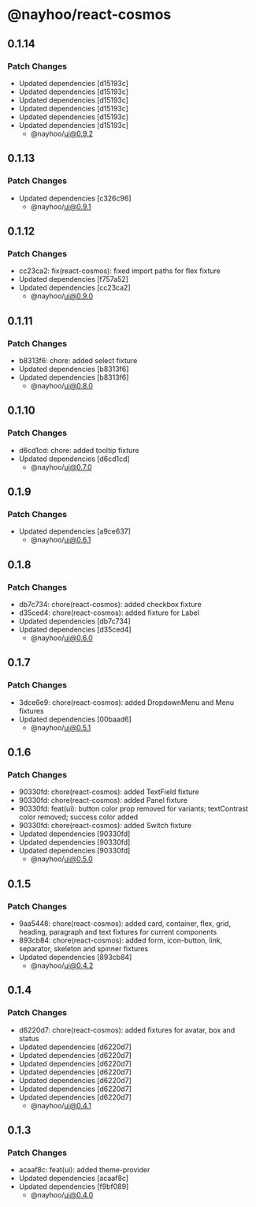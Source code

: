 # @nayhoo/react-cosmos

## 0.1.14

### Patch Changes

- Updated dependencies [d15193c]
- Updated dependencies [d15193c]
- Updated dependencies [d15193c]
- Updated dependencies [d15193c]
- Updated dependencies [d15193c]
- Updated dependencies [d15193c]
  - @nayhoo/ui@0.9.2

## 0.1.13

### Patch Changes

- Updated dependencies [c326c96]
  - @nayhoo/ui@0.9.1

## 0.1.12

### Patch Changes

- cc23ca2: fix(react-cosmos): fixed import paths for flex fixture
- Updated dependencies [f757a52]
- Updated dependencies [cc23ca2]
  - @nayhoo/ui@0.9.0

## 0.1.11

### Patch Changes

- b8313f6: chore: added select fixture
- Updated dependencies [b8313f6]
- Updated dependencies [b8313f6]
  - @nayhoo/ui@0.8.0

## 0.1.10

### Patch Changes

- d6cd1cd: chore: added tooltip fixture
- Updated dependencies [d6cd1cd]
  - @nayhoo/ui@0.7.0

## 0.1.9

### Patch Changes

- Updated dependencies [a9ce637]
  - @nayhoo/ui@0.6.1

## 0.1.8

### Patch Changes

- db7c734: chore(react-cosmos): added checkbox fixture
- d35ced4: chore(react-cosmos): added fixture for Label
- Updated dependencies [db7c734]
- Updated dependencies [d35ced4]
  - @nayhoo/ui@0.6.0

## 0.1.7

### Patch Changes

- 3dce6e9: chore(react-cosmos): added DropdownMenu and Menu fixtures
- Updated dependencies [00baad6]
  - @nayhoo/ui@0.5.1

## 0.1.6

### Patch Changes

- 90330fd: chore(react-cosmos): added TextField fixture
- 90330fd: chore(react-cosmos): added Panel fixture
- 90330fd: feat(ui): button color prop removed for variants; textContrast color removed; success color added
- 90330fd: chore(react-cosmos): added Switch fixture
- Updated dependencies [90330fd]
- Updated dependencies [90330fd]
- Updated dependencies [90330fd]
  - @nayhoo/ui@0.5.0

## 0.1.5

### Patch Changes

- 9aa5448: chore(react-cosmos): added card, container, flex, grid, heading, paragraph and text fixtures for current components
- 893cb84: chore(react-cosmos): added form, icon-button, link, separator, skeleton and spinner fixtures
- Updated dependencies [893cb84]
  - @nayhoo/ui@0.4.2

## 0.1.4

### Patch Changes

- d6220d7: chore(react-cosmos): added fixtures for avatar, box and status
- Updated dependencies [d6220d7]
- Updated dependencies [d6220d7]
- Updated dependencies [d6220d7]
- Updated dependencies [d6220d7]
- Updated dependencies [d6220d7]
- Updated dependencies [d6220d7]
- Updated dependencies [d6220d7]
  - @nayhoo/ui@0.4.1

## 0.1.3

### Patch Changes

- acaaf8c: feat(ui): added theme-provider
- Updated dependencies [acaaf8c]
- Updated dependencies [f9bf089]
  - @nayhoo/ui@0.4.0

